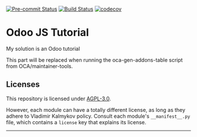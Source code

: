 
<!-- /!\ Non OCA Context : Set here the badge of your runbot / runboat instance. -->
[![Pre-commit Status](https://github.com/Volodiay622/tutorials/actions/workflows/pre-commit.yml/badge.svg?branch=16.0)](https://github.com/Volodiay622/tutorials/actions/workflows/pre-commit.yml?query=branch%3A16.0)
[![Build Status](https://github.com/Volodiay622/tutorials/actions/workflows/test.yml/badge.svg?branch=16.0)](https://github.com/Volodiay622/tutorials/actions/workflows/test.yml?query=branch%3A16.0)
[![codecov](https://codecov.io/gh/Volodiay622/tutorials/branch/16.0/graph/badge.svg)](https://codecov.io/gh/Volodiay622/tutorials)
<!-- /!\ Non OCA Context : Set here the badge of your translation instance. -->

<!-- /!\ do not modify above this line -->

# Odoo JS Tutorial

My solution is an Odoo tutorial

<!-- /!\ do not modify below this line -->

<!-- prettier-ignore-start -->

[//]: # (addons)

This part will be replaced when running the oca-gen-addons-table script from OCA/maintainer-tools.

[//]: # (end addons)

<!-- prettier-ignore-end -->

## Licenses

This repository is licensed under [AGPL-3.0](LICENSE).

However, each module can have a totally different license, as long as they adhere to Vladimir Kalmykov
policy. Consult each module's `__manifest__.py` file, which contains a `license` key
that explains its license.

----
<!-- /!\ Non OCA Context : Set here the full description of your organization. -->
